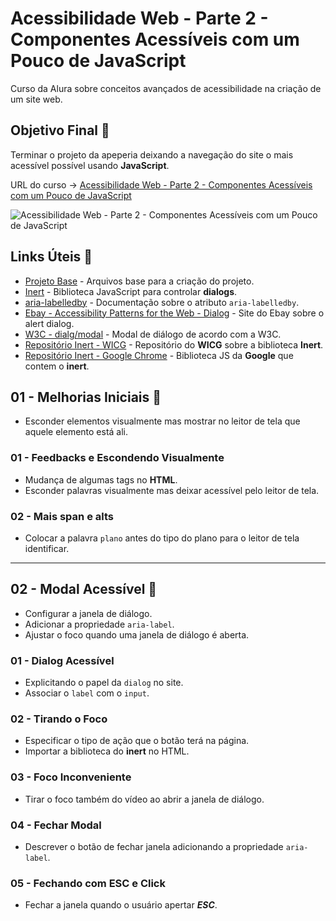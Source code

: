 # Acessibilidade Web - Parte 2 - Componentes Acessíveis com um Pouco de JavaScript

Curso da Alura sobre conceitos avançados de acessibilidade na criação de um site web.

## Objetivo Final &#x1F3AF;

Terminar o projeto da apeperia deixando a navegação do site o mais acessível possível usando **JavaScript**.

URL do curso -> [Acessibilidade Web - Parte 2 - Componentes Acessíveis com um Pouco de JavaScript](https://cursos.alura.com.br/course/acessibilidade-web-front-end-parte-2)

![Acessibilidade Web - Parte 2 - Componentes Acessíveis com um Pouco de JavaScript](https://www.alura.com.br/assets/api/share/curso-acessibilidade-web-front-end-parte-2.png)

## Links Úteis &#x1F517;
* [Projeto Base](https://github.com/designernatan/acessibilidade-web-front-end-2/archive/9c7502a6e11ae411d773c7046c2203ecec6143c8.zip) - Arquivos base para a criação do projeto.
* [Inert](https://github.com/WICG/inert) - Biblioteca JavaScript para controlar **dialogs**.
* [aria-labelledby](https://developer.mozilla.org/pt-BR/docs/orphaned/Web/Accessibility/ARIA/ARIA_Techniques/Using_the_aria-labelledby_attribute) - Documentação sobre o atributo `aria-labelledby`.
* [Ebay - Accessibility Patterns for the Web - Dialog](https://opensource.ebay.com/mindpatterns/messaging/alert-dialog/index.html) - Site do Ebay sobre o alert dialog.
* [W3C - dialg/modal](https://www.w3.org/WAI/ARIA/apg/#dialog_modal) - Modal de diálogo de acordo com a W3C.
* [Repositório Inert - WICG](https://www.w3.org/WAI/ARIA/apg/example-index/dialog-modal/dialog.html) - Repositório do **WICG** sobre a biblioteca **Inert**.
* [Repositório Inert - Google Chrome](https://github.com/GoogleChrome/inert-polyfill) - Biblioteca JS da **Google** que contem o **inert**.

## 01 - Melhorias Iniciais &#x1F516;
* Esconder elementos visualmente mas mostrar no leitor de tela que aquele elemento está ali.

### 01 - Feedbacks e Escondendo Visualmente
* Mudança de algumas tags no **HTML**.
* Esconder palavras visualmente mas deixar acessível pelo leitor de tela.


### 02 - Mais span e alts
* Colocar a palavra `plano` antes do tipo do plano para o leitor de tela identificar.

***

## 02 - Modal Acessível &#x1F516;
* Configurar a janela de diálogo.
* Adicionar a propriedade `aria-label`.
* Ajustar o foco quando uma janela de diálogo é aberta.

### 01 - Dialog Acessível
* Explicitando o papel da `dialog` no site.
* Associar o `label` com o `input`.

### 02 - Tirando o Foco
* Especificar o tipo de ação que o botão terá na página.
* Importar a biblioteca do **inert** no HTML.

### 03 - Foco Inconveniente
* Tirar o foco também do vídeo ao abrir a janela de diálogo.

### 04 - Fechar Modal
* Descrever o botão de fechar janela adicionando a propriedade `aria-label`.

### 05 - Fechando com ESC e Click
* Fechar a janela quando o usuário apertar ***ESC***.